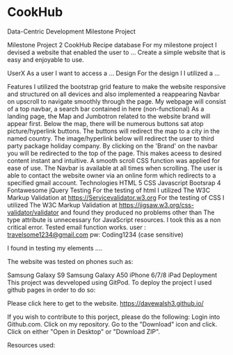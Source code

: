 # CookHub
Data-Centric Development Milestone Project 

Milestone Project 2
CookHub Recipe database
For my milestone  project I devised a website that enabled the user to ... 
Create a simple website that is easy and enjoyable to use. 

UserX
As a user I want to access a ...
Design
For the design I I utilized a ... 

Features
I utilized the bootstrap grid feature to make the website responsive and structured on all devices and also implemented a reappearing Navbar on upscroll to navigate smoothly through the page. My webpage will consist of a top navbar, a search bar contained in here (non-functional) As a landing page, the Map and Jumbotron related to the website brand will appear first. Below the map, there will be numerous buttons sat atop picture/hyperlink buttons. The buttons will redirect the map to a city in the named country. The image/hyperlink below will redirect the user to third party package holiday company. By clicking on the 'Brand' on the navbar you will be redirected to the top of the page. This makes aceess to desired content instant and intuitive. A smooth scroll CSS function was applied for ease of use. The Navbar is available at all times when scrolling. The user is able to contact the website owner via an online form which redirects to a specified gmail account.
Technologies
HTML 5 CSS Javascript Bootsrap 4 Fontawesome jQuery
Testing
For the testing of html I utilized The W3C Markup Validation at https://Servicevalidator.w3.org For the testing of CSS I utilized The W3C Markup Validation at https://jigsaw.w3.org/css-validator/validator and found they produced no problems other than The type attribute is unnecessary for JavaScript resources. I took this as a non critical error. Tested email function works.
user : travelsome1234@gmail.com pw: Coding1234 (case sensitive)

I found in testing my elements ....


The website was tested on phones such as:

Samsung Galaxy S9
Samsung Galaxy A50
iPhone 6/7/8
iPad
Deployment
This project was devveloped using GitPod.
To deploy the project I used github pages in order to do so:

Please click here to get to the website. https://davewalsh3.github.io/

If you wish to contribute to this porject, please do the following: Login into Github.com. Click on my repository. Go to the "Download" icon and click. Click on either "Open in Desktop" or "Download ZIP".

Resources used: 

